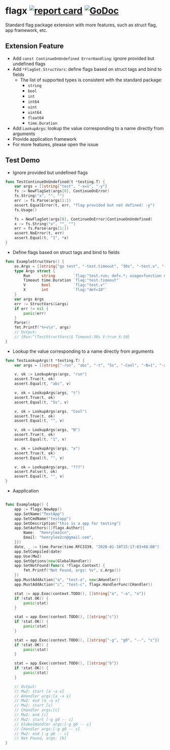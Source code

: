 # flagx [![report card](https://goreportcard.com/badge/github.com/henrylee2cn/flagx?style=flat-square)](http://goreportcard.com/report/henrylee2cn/flagx) [![GoDoc](https://img.shields.io/badge/godoc-reference-blue.svg?style=flat-square)](http://godoc.org/github.com/henrylee2cn/flagx)

Standard flag package extension with more features, such as struct flag, app framework, etc.

## Extension Feature

- Add `const ContinueOnUndefined ErrorHandling`: ignore provided but undefined flags
- Add `*FlagSet.StructVars`: define flags based on struct tags and bind to fields
  - The list of supported types is consistent with the standard package:
    - `string`
    - `bool`
    - `int`
    - `int64`
    - `uint`
    - `uint64`
    - `float64`
    - `time.Duration`
- Add `LookupArgs`: lookup the value corresponding to a name directly from arguments
- Provide application framework
- For more features, please open the issue

## Test Demo

- Ignore provided but undefined flags

```go
func TestContinueOnUndefined(t *testing.T) {
	var args = []string{"test", "-x=1", "-y"}
	fs := NewFlagSet(args[0], ContinueOnError)
	fs.String("x", "", "")
	err := fs.Parse(args[1:])
	assert.EqualError(t, err, "flag provided but not defined: -y")
	fs.Usage()

	fs = NewFlagSet(args[0], ContinueOnError|ContinueOnUndefined)
	x := fs.String("x", "", "")
	err = fs.Parse(args[1:])
	assert.NoError(t, err)
	assert.Equal(t, "1", *x)
}
```

- Define flags based on struct tags and bind to fields

```go
func ExampleStructVars() {
	os.Args = []string{"go test", "-test.timeout", "30s", "-test.v", "-test.count", "1", "-test.run", "^(TestStructVars)$"}
	type Args struct {
		Run     string        `flag:"test.run; def=.*; usage=function name pattern"`
		Timeout time.Duration `flag:"test.timeout"`
		V       bool          `flag:"test.v"`
		X       int           `flag:"def=10"`
	}
	var args Args
	err := StructVars(&args)
	if err != nil {
		panic(err)
	}
	Parse()
	fmt.Printf("%+v\n", args)
	// Output:
	// {Run:^(TestStructVars)$ Timeout:30s V:true X:10}
}
```

- Lookup the value corresponding to a name directly from arguments

```go
func TestLookupArgs(t *testing.T) {
	var args = []string{"-run", "abc", "-t", "5s", "-Cool", "-N=1", "-x"}

	v, ok := LookupArgs(args, "run")
	assert.True(t, ok)
	assert.Equal(t, "abc", v)

	v, ok = LookupArgs(args, "t")
	assert.True(t, ok)
	assert.Equal(t, "5s", v)

	v, ok = LookupArgs(args, "Cool")
	assert.True(t, ok)
	assert.Equal(t, "", v)

	v, ok = LookupArgs(args, "N")
	assert.True(t, ok)
	assert.Equal(t, "1", v)

	v, ok = LookupArgs(args, "x")
	assert.True(t, ok)
	assert.Equal(t, "", v)

	v, ok = LookupArgs(args, "???")
	assert.False(t, ok)
	assert.Equal(t, "", v)
}
```

- Aapplication

```go

func ExampleApp() {
	app := flagx.NewApp()
	app.SetName("TestApp")
	app.SetCmdName("testapp")
	app.SetDescription("this is a app for testing")
	app.SetAuthors([]flagx.Author{{
		Name:  "henrylee2cn",
		Email: "henrylee2cn@gmail.com",
	}})
	date, _ := time.Parse(time.RFC3339, "2020-01-10T15:17:03+08:00")
	app.SetCompiled(date)
	app.Use(Mw2)
	app.SetOptions(new(GlobalHandler))
	app.SetNotFound(func(c *flagx.Context) {
		fmt.Printf("Not Found, args: %v", c.Args())
	})
	app.MustAddAction("a", "test-a", new(AHandler))
	app.MustAddAction("c", "test-c", flagx.HandlerFunc(CHandler))

	stat := app.Exec(context.TODO(), []string{"a", "-a", "x"})
	if !stat.OK() {
		panic(stat)
	}

	stat = app.Exec(context.TODO(), []string{"c"})
	if !stat.OK() {
		panic(stat)
	}

	stat = app.Exec(context.TODO(), []string{"-g", "g0", "--", "c"})
	if !stat.OK() {
		panic(stat)
	}

	stat = app.Exec(context.TODO(), []string{"b"})
	if !stat.OK() {
		panic(stat)
	}

	// Output:
	// Mw2: start [a -a x]
	// AHandler args:[a -a x]
	// Mw2: end [a -a x]
	// Mw2: start [c]
	// CHandler args:[c]
	// Mw2: end [c]
	// Mw2: start [-g g0 -- c]
	// GlobalHandler args:[-g g0 -- c]
	// CHandler args:[-g g0 -- c]
	// Mw2: end [-g g0 -- c]
	// Not Found, args: [b]
}
```